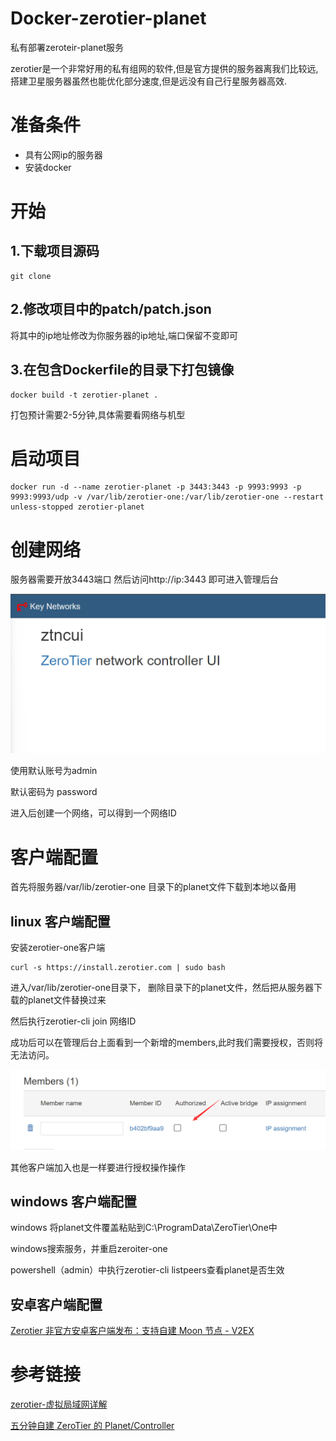# Docker-zerotier-planet
私有部署zeroteir-planet服务

zerotier是一个非常好用的私有组网的软件,但是官方提供的服务器离我们比较远,搭建卫星服务器虽然也能优化部分速度,但是远没有自己行星服务器高效.


# 准备条件
- 具有公网ip的服务器
- 安装docker
  
# 开始
## 1.下载项目源码
```
git clone 
```
## 2.修改项目中的patch/patch.json

将其中的ip地址修改为你服务器的ip地址,端口保留不变即可


## 3.在包含Dockerfile的目录下打包镜像
```
docker build -t zerotier-planet .
```
打包预计需要2-5分钟,具体需要看网络与机型


# 启动项目
```
docker run -d --name zerotier-planet -p 3443:3443 -p 9993:9993 -p 9993:9993/udp -v /var/lib/zerotier-one:/var/lib/zerotier-one --restart unless-stopped zerotier-planet
```


# 创建网络
服务器需要开放3443端口
然后访问http://ip:3443 即可进入管理后台

![ui](webui.png)


使用默认账号为admin

默认密码为 password

进入后创建一个网络，可以得到一个网络ID

# 客户端配置
首先将服务器/var/lib/zerotier-one 目录下的planet文件下载到本地以备用

## linux 客户端配置
安装zerotier-one客户端
```
curl -s https://install.zerotier.com | sudo bash
```
进入/var/lib/zerotier-one目录下，
删除目录下的planet文件，然后把从服务器下载的planet文件替换过来

然后执行zerotier-cli join 网络ID

成功后可以在管理后台上面看到一个新增的members,此时我们需要授权，否则将无法访问。

![auth](auth.png)

其他客户端加入也是一样要进行授权操作操作

## windows 客户端配置
windows
将planet文件覆盖粘贴到C:\ProgramData\ZeroTier\One中

windows搜索服务，并重启zeroiter-one

powershell（admin）中执行zerotier-cli listpeers查看planet是否生效

## 安卓客户端配置
[Zerotier 非官方安卓客户端发布：支持自建 Moon 节点 - V2EX](https://www.v2ex.com/t/768628)

# 参考链接
[zerotier-虚拟局域网详解](https://www.glimmer.ltd/2021/3299983056/)

[五分钟自建 ZeroTier 的 Planet/Controller](https://v2ex.com/t/799623)